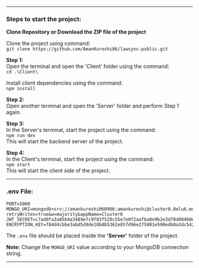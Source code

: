 

---

### Steps to start the project:

**Clone Repository or Download the ZIP file of the project**


Clone the project using command:  
`git clone https://github.com/AmanKureshi06/lawsync-public.git`  

**Step 1:**  
Open the terminal and open the 'Client' folder using the command:  
`cd .\Client\`  

Install client dependencies using the command:  
`npm install`  

**Step 2:**  
Open another terminal and open the 'Server' folder and perform Step 1 again.  

**Step 3:**  
In the Server's terminal, start the project using the command:  
`npm run dev`  
This will start the backend server of the project.  

**Step 4:**  
In the Client's terminal, start the project using the command:  
`npm start`  
This will start the client side of the project.  

---

### .env File:

```
PORT=5000
MONGO_URI=mongodb+srv://amankureshi060906:amankureshi@cluster0.8elu6.mongodb.net/?retryWrites=true&w=majority&appName=Cluster0
JWT_SECRET=c7ad0fa3a85b4a3489e7c9f83f528c55e7e0f2aafba8e9b2e3d78d08460eafc8
ENCRYPTION_KEY=f84d4cbbe3abd5d9de18b8b5362e857d96e275801e590edb0a3dc5425e32f3cc
```

The `.env` file should be placed inside the **'Server'** folder of the project.  

**Note:** Change the `MONGO_URI` value according to your MongoDB connection string.  

---
